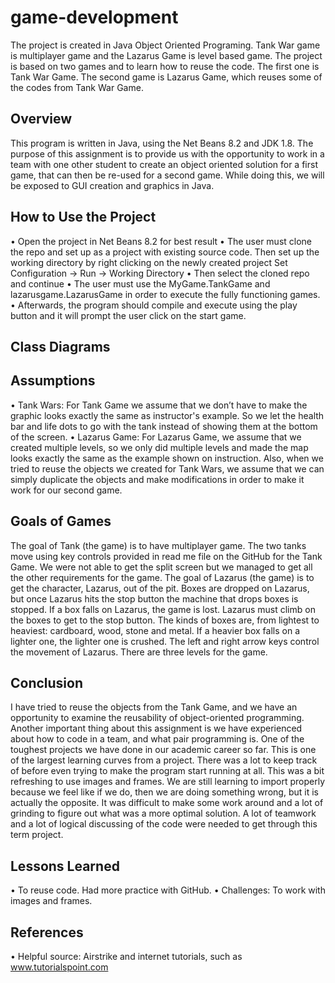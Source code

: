 # game-development
The project is created in Java Object Oriented Programing. Tank War game is multiplayer game and the Lazarus Game is level based game. The project is based on two games and to learn how to reuse the code. The first one is Tank War Game. The second game is Lazarus Game, which reuses some of the codes from Tank War Game.

## Overview
This program is written in Java, using the Net Beans 8.2 and JDK 1.8. The purpose of this assignment is to provide us with the opportunity to work in a team with one other student to create an object oriented solution for a first game, that can then be re-used for a second game. While doing this, we will be exposed to GUI creation and graphics in Java.

## How to Use the Project
• Open the project in Net Beans 8.2 for best result
• The user must clone the repo and set up as a project with existing source code. Then set up the working directory by right clicking on the newly created project Set Configuration
-> Run -> Working Directory
• Then select the cloned repo and continue
• The user must use the MyGame.TankGame and
lazarusgame.LazarusGame in order to execute the fully
functioning games.
• Afterwards, the program should compile and execute using
the play button and it will prompt the user click on the start game.

## Class Diagrams

## Assumptions
• Tank Wars: For Tank Game we assume that we don’t have to make the graphic looks exactly the same as instructor's example. So we let the health bar and life dots to go with the tank instead of showing them at the bottom of the screen.
• Lazarus Game: For Lazarus Game, we assume that we created multiple levels, so we only did multiple levels and made the map looks exactly the same as the example shown on instruction. Also, when we tried to reuse the objects we created for Tank Wars, we assume that we can simply duplicate the objects and make modifications in order to make it work for our second game.

## Goals of Games
The goal of Tank (the game) is to have multiplayer game. The two tanks move using key controls provided in read me file on the GitHub for the Tank Game. We were not able to get the split screen but we managed to get all the other requirements for the game.
The goal of Lazarus (the game) is to get the character, Lazarus, out of the pit. Boxes are dropped on Lazarus, but once Lazarus hits the stop button the machine that drops boxes is stopped. If a box falls on Lazarus, the game is lost. Lazarus must climb on the boxes to get to the stop button. The kinds of boxes are, from lightest to heaviest: cardboard, wood, stone and metal. If a heavier box falls on a lighter one, the lighter one is crushed. The left and right arrow keys control the movement of Lazarus. There are three levels for the game.

## Conclusion
I have tried to reuse the objects from the Tank Game, and we have an opportunity to examine the reusability of object-oriented programming. Another important thing about this assignment is we have experienced about how to code in a team, and what pair programming is.
One of the toughest projects we have done in our academic career so far.
This is one of the largest learning curves from a project. There was a lot to keep track of before even trying to make the program start running at all.
This was a bit refreshing to use images and frames.
We are still learning to import properly because we feel like if we do, then we are doing something wrong, but it is actually the opposite.
It was difficult to make some work around and a lot of grinding to figure out what was a more optimal solution.
A lot of teamwork and a lot of logical discussing of the code were needed to get through this term project.

## Lessons Learned
• To reuse code. Had more practice with GitHub. 
• Challenges: To work with images and frames.

## References
• Helpful source: Airstrike and internet tutorials, such as www.tutorialspoint.com
